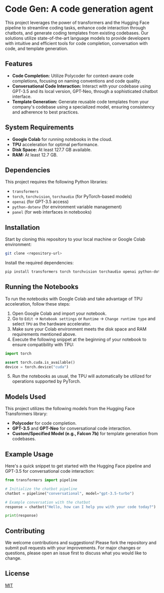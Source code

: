 # Code Gen: A code generation agent

This project leverages the power of transformers and the Hugging Face pipeline to streamline coding tasks, enhance code interaction through chatbots, and generate coding templates from existing codebases. Our solutions utilize state-of-the-art language models to provide developers with intuitive and efficient tools for code completion, conversation with code, and template generation.

## Features

- **Code Completion:** Utilize Polycoder for context-aware code completions, focusing on naming conventions and code quality.
- **Conversational Code Interaction:** Interact with your codebase using GPT-3.5 and its local version, GPT-Neo, through a sophisticated chatbot interface.
- **Template Generation:** Generate reusable code templates from your company's codebase using a specialized model, ensuring consistency and adherence to best practices.

## System Requirements

- **Google Colab** for running notebooks in the cloud.
- **TPU** acceleration for optimal performance.
- **Disk Space:** At least 127.7 GB available.
- **RAM:** At least 12.7 GB.

## Dependencies

This project requires the following Python libraries:

- `transformers`
- `torch`, `torchvision`, `torchaudio` (for PyTorch-based models)
- `openai` (for GPT-3.5 access)
- `python-dotenv` (for environment variable management)
- `panel` (for web interfaces in notebooks)

## Installation

Start by cloning this repository to your local machine or Google Colab environment:

```bash
git clone <repository-url>
```

Install the required dependencies:

```bash
pip install transformers torch torchvision torchaudio openai python-dotenv panel
```

## Running the Notebooks

To run the notebooks with Google Colab and take advantage of TPU acceleration, follow these steps:

1. Open Google Colab and import your notebook.
2. Go to `Edit` -> `Notebook settings` or `Runtime` -> `Change runtime type` and select `TPU` as the hardware accelerator.
3. Make sure your Colab environment meets the disk space and RAM requirements mentioned above.
4. Execute the following snippet at the beginning of your notebook to ensure compatibility with TPU:

```python
import torch

assert torch.cuda.is_available()
device = torch.device("cuda")
```

5. Run the notebooks as usual, the TPU will automatically be utilized for operations supported by PyTorch.

## Models Used

This project utilizes the following models from the Hugging Face Transformers library:

- **Polycoder** for code completion.
- **GPT-3.5** and **GPT-Neo** for conversational code interaction.
- **Custom/Specified Model (e.g., Falcon 7b)** for template generation from codebases.

## Example Usage

Here's a quick snippet to get started with the Hugging Face pipeline and GPT-3.5 for conversational code interaction:

```python
from transformers import pipeline

# Initialize the chatbot pipeline
chatbot = pipeline("conversational", model="gpt-3.5-turbo")

# Example conversation with the chatbot
response = chatbot("Hello, how can I help you with your code today?")

print(response)
```

## Contributing

We welcome contributions and suggestions! Please fork the repository and submit pull requests with your improvements. For major changes or questions, please open an issue first to discuss what you would like to change.

## License

[MIT](LICENSE)

